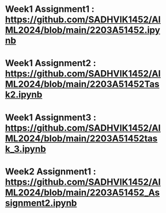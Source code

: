 # Week1 Assignment1 : https://github.com/SADHVIK1452/AIML2024/blob/main/2203A51452.ipynb
# Week1 Assignment2 : https://github.com/SADHVIK1452/AIML2024/blob/main/2203A51452Task2.ipynb
# Week1 Assignment3 : https://github.com/SADHVIK1452/AIML2024/blob/main/2203A51452task_3.ipynb
# Week2 Assignment1 : https://github.com/SADHVIK1452/AIML2024/blob/main/2203A51452_Assignment2.ipynb
